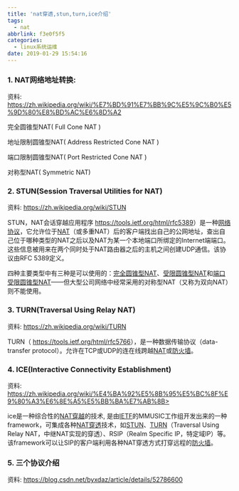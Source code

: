 ```yaml
---
title: 'nat穿透,stun,turn,ice介绍'
tags:
  - nat
abbrlink: f3e0f5f5
categories:
  - linux系统运维
date: 2019-01-29 15:54:16
---
```


### 1. NAT网络地址转换:  

资料: https://zh.wikipedia.org/wiki/%E7%BD%91%E7%BB%9C%E5%9C%B0%E5%9D%80%E8%BD%AC%E6%8D%A2



完全圆锥型NAT( Full Cone NAT )

地址限制圆锥型NAT( Address Restricted Cone NAT )

端口限制圆锥型NAT( Port Restricted Cone NAT ) 

对称型NAT( Symmetric NAT)

<!-- more -->

### 2. STUN(Session Traversal Utilities for NAT)

资料: <https://zh.wikipedia.org/wiki/STUN>



STUN，NAT会话穿越应用程序 <https://tools.ietf.org/html/rfc5389>）是一种[网络协议](https://zh.wikipedia.org/wiki/%E7%BD%91%E7%BB%9C%E5%8D%8F%E8%AE%AE)，它允许位于[NAT](https://zh.wikipedia.org/wiki/%E7%BD%91%E7%BB%9C%E5%9C%B0%E5%9D%80%E8%BD%AC%E6%8D%A2)（或多重NAT）后的客户端找出自己的公网地址，查出自己位于哪种类型的NAT之后以及NAT为某一个本地端口所绑定的Internet端端口。这些信息被用来在两个同时处于NAT路由器之后的主机之间创建UDP通信。该协议由RFC 5389定义。

四种主要类型中有三种是可以使用的：[完全圆锥型NAT](https://zh.wikipedia.org/w/index.php?title=%E5%AE%8C%E5%85%A8%E5%9C%86%E9%94%A5%E5%9E%8BNAT&action=edit&redlink=1)、[受限圆锥型NAT](https://zh.wikipedia.org/w/index.php?title=%E5%8F%97%E9%99%90%E5%9C%86%E9%94%A5%E5%9E%8BNAT&action=edit&redlink=1)和[端口受限圆锥型NAT](https://zh.wikipedia.org/w/index.php?title=%E7%AB%AF%E5%8F%A3%E5%8F%97%E9%99%90%E5%9C%86%E9%94%A5%E5%9E%8BNAT&action=edit&redlink=1)——但大型公司网络中经常采用的对称型NAT（又称为双向NAT）则不能使用。



### 3. TURN(Traversal Using Relay NAT)

资料:  <https://zh.wikipedia.org/wiki/TURN>



TURN（ <https://tools.ietf.org/html/rfc5766>），是一种数据传输协议（data-transfer protocol）。允许在TCP或UDP的连在线跨越[NAT](https://zh.wikipedia.org/wiki/NAT)或[防火墙](https://zh.wikipedia.org/wiki/%E9%98%B2%E7%81%AB%E5%A2%99)。



### 4. ICE(Interactive Connectivity Establishment) 

资料: https://zh.wikipedia.org/wiki/%E4%BA%92%E5%8B%95%E5%BC%8F%E9%80%A3%E6%8E%A5%E5%BB%BA%E7%AB%8B>



ice是一种综合性的[NAT穿越](https://zh.wikipedia.org/wiki/NAT%E7%A9%BF%E8%B6%8A)的技术, 是由[IETF](https://zh.wikipedia.org/wiki/IETF)的MMUSIC工作组开发出来的一种framework，可集成各种[NAT穿透](https://zh.wikipedia.org/wiki/NAT%E7%A9%BF%E9%80%8F)技术，如[STUN](https://zh.wikipedia.org/wiki/STUN)、[TURN](https://zh.wikipedia.org/wiki/TURN)（Traversal Using Relay NAT，中继NAT实现的穿透）、RSIP（Realm Specific IP，特定域IP）等。该framework可以让SIP的客户端利用各种NAT穿透方式打穿远程的[防火墙](https://zh.wikipedia.org/wiki/%E9%98%B2%E7%81%AB%E5%A2%99)。



### 5. 三个协议介绍

资料:  <https://blog.csdn.net/byxdaz/article/details/52786600>  
